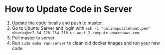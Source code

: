 # How to Update Code in Server

1. Update the code locally and push to master. 
2. Go to Ubuntu Server and login with `ssh -i "onlinepuzzlehunt.pem" ubuntu@ec2-34-220-254-216.us-west-2.compute.amazonaws.com`
3. Pull master to server 
4. Run `sudo make run-server` to clean old docker images and run your new code



